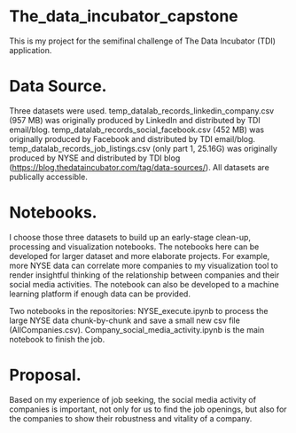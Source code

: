 # The_data_incubator_capstone
This is my project for the semifinal challenge of The Data Incubator (TDI) application.

# Data Source.
Three datasets were used. temp_datalab_records_linkedin_company.csv (957 MB) was originally produced by LinkedIn and distributed by TDI email/blog. temp_datalab_records_social_facebook.csv (452 MB) was originally produced by Facebook and distributed by TDI email/blog. temp_datalab_records_job_listings.csv (only part 1, 25.16G) was originally produced by NYSE and distributed by TDI blog (https://blog.thedataincubator.com/tag/data-sources/).  All datasets are publically accessible.

# Notebooks.
I choose those three datasets to build up an early-stage clean-up, processing and visualization notebooks. The notebooks here can be developed for larger dataset and more elaborate projects. For example, more NYSE data can correlate more companies to my visualization tool to render insightful thinking of the relationship between companies and their social media activities. The notebook can also be developed to a machine learning platform if enough data can be provided.

Two notebooks in the repositories: NYSE_execute.ipynb to process the large NYSE data chunk-by-chunk and save a small new csv file (AllCompanies.csv).  Company_social_media_activity.ipynb is the main notebook to finish the job.

# Proposal.
Based on my experience of job seeking, the social media activity of companies is important, not only for us to find the job openings, but also for the companies to show their robustness and vitality of a company.

